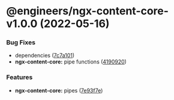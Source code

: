 # @engineers/ngx-content-core-v1.0.0 (2022-05-16)


### Bug Fixes

* dependencies ([7c7a101](https://github.com/eng-dibo/dibo/commit/7c7a101a58148a6607bac949b4aa8b93587e9b52))
* **ngx-content-core:** pipe functions ([4190920](https://github.com/eng-dibo/dibo/commit/41909207cda1a1a2daf8c400e7ce46bcaf5ca098))


### Features

* **ngx-content-core:** pipes ([7e93f7e](https://github.com/eng-dibo/dibo/commit/7e93f7eb28b2e82ea6c7dfdc5f13d06b7252feb8))
